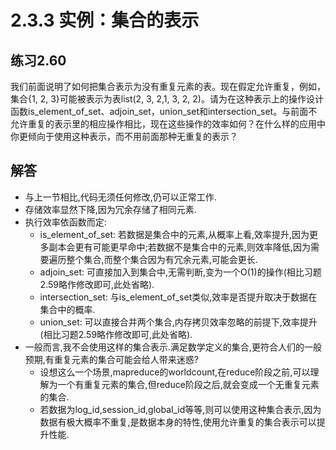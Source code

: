 # 2.3.3 实例：集合的表示
## 练习2.60
我们前面说明了如何把集合表示为没有重复元素的表。现在假定允许重复，例如，集合{1, 2, 3}可能被表示为表list(2, 3, 2,1, 3, 2, 2)。请为在这种表示上的操作设计函数is_element_of_set、adjoin_set，union_set和intersection_set。与前面不允许重复的表示里的相应操作相比，现在这些操作的效率如何？在什么样的应用中你更倾向于使用这种表示，而不用前面那种无重复的表示？

## 解答
* 与上一节相比,代码无须任何修改,仍可以正常工作.
* 存储效率显然下降,因为冗余存储了相同元素.
* 执行效率依函数而定:
    * is_element_of_set: 若数据是集合中的元素,从概率上看,效率提升,因为更多副本会更有可能更早命中;若数据不是集合中的元素,则效率降低,因为需要遍历整个集合,而整个集合因为有冗余元素,可能会更长.
    * adjoin_set: 可直接加入到集合中,无需判断,变为一个O(1)的操作(相比习题2.59略作修改即可,此处省略).
    * intersection_set: 与is_element_of_set类似,效率是否提升取决于数据在集合中的概率.
    * union_set: 可以直接合并两个集合,内存拷贝效率忽略的前提下,效率提升(相比习题2.59略作修改即可,此处省略).
* 一般而言,我不会使用这样的集合表示.满足数学定义的集合,更符合人们的一般预期,有重复元素的集合可能会给人带来迷惑?
    * 设想这么一个场景,mapreduce的worldcount,在reduce阶段之前,可以理解为一个有重复元素的集合,但reduce阶段之后,就会变成一个无重复元素的集合.
    * 若数据为log_id,session_id,global_id等等,则可以使用这种集合表示,因为数据有极大概率不重复,是数据本身的特性,使用允许重复的集合表示可以提升性能.